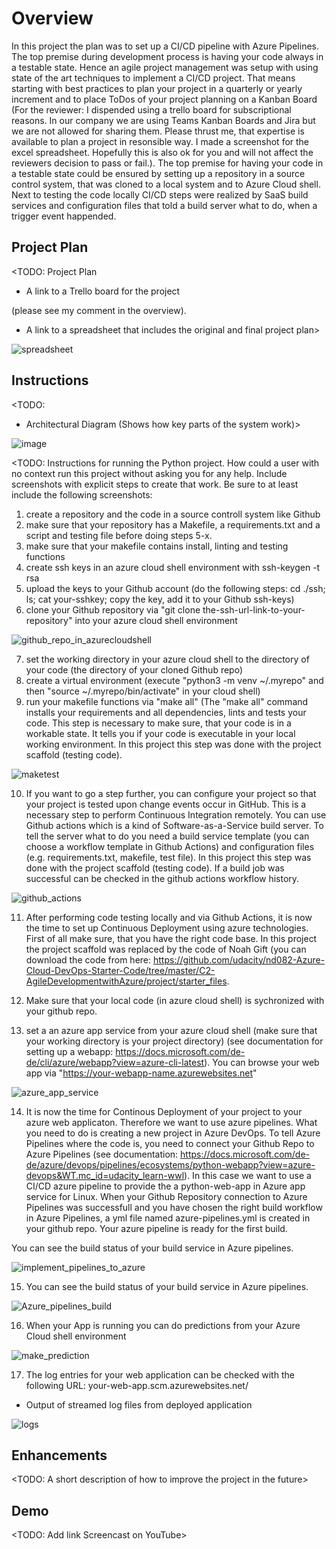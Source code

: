 # Overview

In this project the plan was to set up a CI/CD pipeline with Azure Pipelines. The top premise during development process is having your code always in a testable state. Hence an agile project management was setup with using state of the art techniques to implement a CI/CD project. That means starting with best practices to plan your project in a quarterly or yearly increment and to place ToDos of your project planning on a Kanban Board (For the reviewer: I dispended using a trello board for subscriptional reasons. In our company we are using Teams Kanban Boards and Jira but we are not allowed for sharing them. Please thrust me, that expertise is available to plan a project in resonsible way. I made a screenshot for the excel spreadsheet. Hopefully this is also ok for you and will not affect the reviewers decision to pass or fail.). The top premise for having your code in a testable state could be ensured by setting up a repository in a source control system, that was cloned to a local system and to Azure Cloud shell. Next to testing the code locally CI/CD steps were realized by SaaS build services and configuration files that told a build server what to do, when a trigger event happended.



## Project Plan
<TODO: Project Plan

* A link to a Trello board for the project

 (please see my comment in the overview).

* A link to a spreadsheet that includes the original and final project plan>

![spreadsheet](https://user-images.githubusercontent.com/92888738/149537680-86069282-f170-40c5-9416-27d050382cc0.PNG)

## Instructions

<TODO:  
* Architectural Diagram (Shows how key parts of the system work)>

![image](https://user-images.githubusercontent.com/92888738/149540497-7f13e05d-9cf5-4e68-b70c-0a17a0f8e093.png)

<TODO:  Instructions for running the Python project.  How could a user with no context run this project without asking you for any help.  Include screenshots with explicit steps to create that work. Be sure to at least include the following screenshots:

1. create a repository and the code in a source controll system like Github
2. make sure that your repository has a Makefile, a requirements.txt and a script and testing file before doing steps 5-x.
3. make sure that your makefile contains install, linting and testing functions
4. create ssh keys in an azure cloud shell environment with ssh-keygen -t rsa
5. upload the keys to your Github account (do the following steps: cd ./ssh; ls; cat your-sshkey; copy the key, add it to your Github ssh-keys)
6. clone your Github repository via "git clone the-ssh-url-link-to-your-repository" into your azure cloud shell environment

![github_repo_in_azurecloudshell](https://user-images.githubusercontent.com/92888738/148787588-0244ee46-a4ba-4b33-8e13-23d14a5a5276.PNG)

7. set the working directory in your azure cloud shell to the directory of your code (the directory of your cloned Github repo)
8. create a virtual environment (execute "python3 -m venv ~/.myrepo" and then "source ~/.myrepo/bin/activate" in your cloud shell)
9. run your makefile functions via "make all" (The "make all" command installs your requirements and all dependencies, lints and tests your code. This step is necessary to make sure, that your code is in a workable state. It tells you if your code is executable in your local working environment. In this project this step was done with the project scaffold (testing code). 

![maketest](https://user-images.githubusercontent.com/92888738/148789121-e45e2bad-b0a8-4623-81a2-44ad33578b5f.PNG)

10. If you want to go a step further, you can configure your project so that your project is tested upon change events occur in GitHub. This is a necessary step to perform Continuous Integration remotely. You can use Github actions which is a kind of Software-as-a-Service build server. To tell the server what to do you need a build service template (you can choose a workflow template in Github Actions) and configuration files (e.g. requirements.txt, makefile, test file). In this project this step was done with the project scaffold (testing code). If a build job was successful can be checked in the github actions workflow history. 

![github_actions](https://user-images.githubusercontent.com/92888738/149525189-3fabe4e8-bddf-4314-bab2-2a007e3ca8a8.PNG)

11. After performing code testing locally and via Github Actions, it is now the time to set up Continuous Deployment using azure technologies. First of all make sure, that you have the right code base. In this project the project scaffold was replaced by the code of Noah Gift (you can download the code from here: https://github.com/udacity/nd082-Azure-Cloud-DevOps-Starter-Code/tree/master/C2-AgileDevelopmentwithAzure/project/starter_files.

12. Make sure that your local code (in azure cloud shell) is sychronized with your github repo.
13. set a an azure app service from your azure cloud shell (make sure that your working directory is your project directory) (see documentation for setting up a webapp: https://docs.microsoft.com/de-de/cli/azure/webapp?view=azure-cli-latest). You can browse your web app via "https://your-webapp-name.azurewebsites.net"

![azure_app_service](https://user-images.githubusercontent.com/92888738/148787976-75ef3494-bafe-4309-8fd6-18a5d4eabb8f.PNG)

14. It is now the time for Continous Deployment of your project to your azure web applicaton. Therefore we want to use azure pipelines. What you need to do is creating a new project in Azure DevOps. To tell Azure Pipelines where the code is, you need to connect your Github Repo to Azure Pipelines (see documentation: https://docs.microsoft.com/de-de/azure/devops/pipelines/ecosystems/python-webapp?view=azure-devops&WT.mc_id=udacity_learn-wwl). In this case we want to use a CI/CD azure pipeline to provide the a python-web-app in Azure app service for Linux. When your Github Repository connection to Azure Pipelines was successfull and you have chosen the right build workflow in Azure Pipelines, a yml file named azure-pipelines.yml is created in your github repo. Your azure pipeline is ready for the first build.

You can see the build status of your build service in Azure pipelines.

![implement_pipelines_to_azure](https://user-images.githubusercontent.com/92888738/149521983-0c01a940-7820-48e5-814d-cd832dd89096.PNG)

15. You can see the build status of your build service in Azure pipelines.

![Azure_pipelines_build](https://user-images.githubusercontent.com/92888738/149522029-1da71e1b-5248-4b85-935c-609b4830f10d.PNG)

16. When your App is running you can do predictions from your Azure Cloud shell environment

![make_prediction](https://user-images.githubusercontent.com/92888738/148789414-d1dc4941-d95a-4cf5-8437-365cc6064a50.PNG)

17. The log entries for your web application can be checked with the following URL: your-web-app.scm.azurewebsites.net/

* Output of streamed log files from deployed application

![logs](https://user-images.githubusercontent.com/92888738/149523550-d054599b-955f-4129-95f9-26a1628b846b.PNG)

## Enhancements

<TODO: A short description of how to improve the project in the future>

## Demo 

<TODO: Add link Screencast on YouTube>


